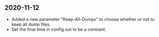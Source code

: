 ## 2020-11-12
* Added a new parameter "Keep-All-Dumps" to choose whether or not to keep all dump files.
* Set the final time in config.out to be a constant.